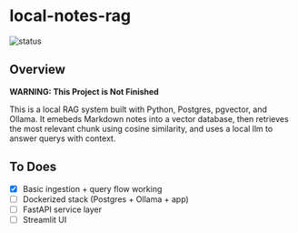 # local-notes-rag

![status](https://img.shields.io/badge/status-work--in--progress-yellow)

## Overview



**WARNING: This Project is Not Finished**

This is a local RAG system built with Python, Postgres, pgvector, and Ollama.
It emebeds Markdown notes into a vector database, then retrieves the most relevant
chunk using cosine similarity, and uses a local llm to answer querys with context.

##  To Does

- [x] Basic ingestion + query flow working  
- [ ] Dockerized stack (Postgres + Ollama + app)  
- [ ] FastAPI service layer  
- [ ] Streamlit UI  
